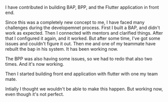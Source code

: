 I have contributed in building BAP, BPP, and the Flutter application in front end.

Since this was a completely new concept to me, I have faced many challenges during the developemnet process. First I built a BAP, and didn't work as expected. Then I connected with mentors and clarified things. After that I configured it again, and it worked. But after some time, I've got some issues and couldn't figure it out. Then me and one of my teammate have rebuilt the bap in his system. It has been working now.

The BPP was also having some issues, so we had to redo that also two times. And it's now working.

Then I started building front end application with flutter with one my team mate.

Intially I thought we wouldn't be able to make this happen. But working now, even though it's not perfect.
